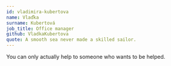 ```yaml
---
id: vladimira-kubertova
name: Vlaďka
surname: Kubertová
job_title: Office manager
github: VladkaKubertova
quote: A smooth sea never made a skilled sailor.
---
```


You can only actually help to someone who wants to be helped. 
